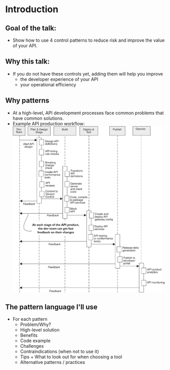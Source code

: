 
# Introduction 

## Goal of the talk: 
 - Show how to use 4 control patterns to reduce risk and improve the value of your API.

## Why this talk:
 - If you do not have these controls yet, adding them will help you improve
   - the developer experience of your API 
   - your operational efficiency

## Why patterns
 - At a high-level, API development processes face common problems that have common solutions.
 - Example API production workflow:
![API production lifecycle](./api_production_lifecycle.png)
 
## The pattern language I'll use
 - For each pattern
   - Problem/Why?
   - High-level solution
   - Benefits
   - Code example
   - Challenges
   - Contraindications (when not to use it)
   - Tips + What to look out for when choosing a tool
   - Alternative patterns / practices
 